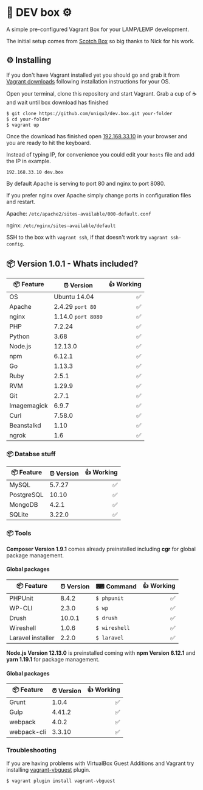 # 🚀 DEV box ⚙
A simple pre-configured Vagrant Box for your LAMP/LEMP development.

The initial setup comes from [Scotch Box](https://github.com/scotch-io/scotch-box) so big thanks to Nick for his work.

## ⚙ Installing

If you don't have Vagrant installed yet you should go and grab it from [Vagrant downloads](https://www.vagrantup.com/downloads.html) following installation instructions for your OS.

Open your terminal, clone this repository and start Vagrant.
Grab a cup of ☕ and wait until box download has finished

```bash
$ git clone https://github.com/uniqu3/dev.box.git your-folder
$ cd your-folder
$ vagrant up
```

Once the download has finished open [192.168.33.10](192.168.33.10) in your browser and you are ready to hit the keyboard.

Instead of typing IP, for convenience you could edit your `hosts` file and add the IP in example.

```
192.168.33.10 dev.box
```

By default Apache is serving to port 80 and nginx to port 8080.

If you prefer nginx over Apache simply change ports in configuration files and restart.

Apache: `/etc/apache2/sites-available/000-default.conf`

nginx: `/etc/nginx/sites-available/default`

SSH to the box with `vagrant ssh`, if that doesn't work try `vagrant ssh-config`.

## 📦 Version 1.0.1 - Whats included?

| 📦 Feature | ⏰ Version | 👍 Working |
| --- | --- | ---: |
| OS | Ubuntu 14.04 | ✅ |
| Apache | 2.4.29 `port 80` | ✅ |
| nginx | 1.14.0 `port 8080` | ✅ |
| PHP | 7.2.24 | ✅ |
| Python | 3.68 | ✅ |
| Node.js | 12.13.0 | ✅ |
| npm | 6.12.1 | ✅ |
| Go | 1.13.3 | ✅ |
| Ruby | 2.5.1 | ✅ |
| RVM | 1.29.9 | ✅ |
| Git | 2.7.1 | ✅ |
| Imagemagick | 6.9.7 | ✅ |
| Curl | 7.58.0 | ✅ |
| Beanstalkd | 1.10 | ✅ |
| ngrok | 1.6 | ✅ |

### 📦 Databse stuff

| 📦 Feature | ⏰ Version | 👍 Working |
| --- | --- | ---: |
| MySQL | 5.7.27 | ✅ |
| PostgreSQL | 10.10 | ✅ |
| MongoDB | 4.2.1 | ✅ |
| SQLite | 3.22.0 | ✅ |

### 📦 Tools

**Composer Version 1.9.1** comes already preinstalled including **cgr** for global package management.

#### Global packages

| 📦 Feature | ⏰ Version | ⌨ Command |👍 Working |
| --- | --- | --- | ---: |
| PHPUnit | 8.4.2 | `$ phpunit` | ✅ |
| WP-CLI | 2.3.0 | `$ wp` | ✅ |
| Drush | 10.0.1 | `$ drush` | ✅ |
| Wireshell | 1.0.6 | `$ wireshell` | ✅ |
| Laravel installer | 2.2.0 | `$ laravel` | ✅ |

**Node.js Version 12.13.0** is preinstalled coming with **npm Version 6.12.1** and **yarn 1.19.1** for package management.

#### Global packages

| 📦 Feature | ⏰ Version |👍 Working |
| --- | --- | ---: |
| Grunt | 1.0.4 | ✅ |
| Gulp | 4.41.2 | ✅ |
| webpack | 4.0.2 | ✅ |
| webpack-cli | 3.3.10 | ✅ |

### Troubleshooting

If you are having problems with VirtualBox Guest Additions and Vagrant try installing [vagrant-vbguest](https://github.com/dotless-de/vagrant-vbguest) plugin.

```bash
$ vagrant plugin install vagrant-vbguest
```
